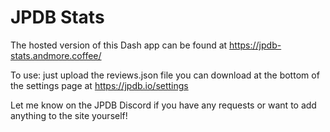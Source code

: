 # JPDB Stats

The hosted version of this Dash app can be found at https://jpdb-stats.andmore.coffee/

To use: just upload the reviews.json file you can download at the bottom of the settings page at https://jpdb.io/settings

Let me know on the JPDB Discord if you have any requests or want to add anything to the site yourself!
